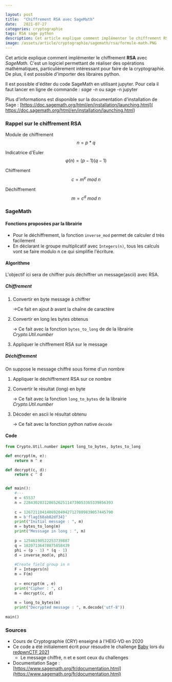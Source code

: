 ```yaml
---

layout: post
title:  "Chiffrement RSA avec SageMath"
date:   2021-07-27
categories: cryptographie
tags: RSA sage python
description: Cet article explique comment implémenter le chiffrement RSA avec SageMath, logiciel permettant d'effectuer des opérations mathématiques utiles en cryptographie.
image: /assets/article/cryptographie/sagemath/rsa/formule-math.PNG
---
```


Cet article explique comment implémenter le chiffrement **RSA** avec *SageMath*. C'est un logiciel permettant de réaliser des opérations mathématiques, particulièrement intéressant pour faire de la cryptographie. De plus, il est possible d'importer des libraires python.

Il est possible d'éditer du code SageMath en utilisant jupyter. Pour cela il faut lancer en ligne de commande : *sage -n* ou sage -n jupyter

Plus d'informations est disponible sur la documentation d'installation de Sage : [https://doc.sagemath.org/html/en/installation/launching.html]( https://doc.sagemath.org/html/en/installation/launching.html)


### Rappel sur le chiffrement RSA


Module de chiffrement
$$
n = p * q
$$

Indicatrice d'Euler
$$
φ(n) = (p - 1)(q - 1)
$$

Chiffrement
$$
c = m^e \ mod \ n
$$

Déchiffrement
$$
m = c^d \ mod \ n
$$



### SageMath

#### Fonctions proposées par la librairie

- Pour le déchiffrement, la fonction `inverse_mod` permet de calculer d très facilement
- En déclarant le groupe multiplicatif avec `Integers(n)`, tous les calculs vont se faire modulo n ce qui simplifie l'écriture.



#### Algorithme

L'objectif ici sera de chiffrer puis déchiffrer un message(ascii) avec RSA.

##### Chiffrement

1. Convertir en byte message à chiffrer 

   ->Ce fait en ajout *b* avant la chaîne de caractère

2. Convertir en long les bytes obtenus

   -> Ce fait avec la fonction `bytes_to_long` de de la librairie *Crypto.Util.number*

3. Appliquer le chiffrement RSA sur le message

##### Déchiffrement

On suppose le message chiffré sous forme d'un nombre

1. Appliquer le déchiffrement RSA sur ce nombre

2. Convertir le résultat (long) en byte

   -> Ce fait avec la fonction `long_to_bytes` de la librairie *Crypto.Util.number*

3. Décoder en ascii le résultat obtenu

   -> Ce fait avec la fonction  python native `decode`

#### Code

```python
from Crypto.Util.number import long_to_bytes, bytes_to_long

def encrypt(m, e):
    return m ^ e

def decrypt(c, d):
    return c ^ d


def main():
    #---
    e = 65537
    n = 228430203128652625114739053365339856393
    
    c = 126721104148692049427127809839057445790
    m = b'flag{68ab82df34}'
    print("Initial message : ", m)
    m = bytes_to_long(m)
    print("Messsage in long : ", m)
    
    p = 12546190522253739887
    q = 18207136478875858439
    phi = (p - 1) * (q - 1)
    d = inverse_mod(e, phi)
    
    #Create field group in n
    F = Integers(n)
    m = F(m)
  
    c = encrypt(m , e)
    print("Cipher : ", c)
    m = decrypt(c, d)
    
    m = long_to_bytes(m)
    print("Decrypted message : ", m.decode('utf-8'))
    
main()

```



### Sources

- Cours de Cryptographie (CRY) enseigné à l'HEIG-VD en 2020
- Ce code a été initialement écrit pour résoudre le challenge [Baby](https://ctftime.org/task/16441) lors du  [redpwnCTF 2021](https://ctftime.org/event/1327)
  - Le message chiffré, n et e sont ceux du challenges
- Documentation Sage : [https://www.sagemath.org/fr/documentation.html](https://www.sagemath.org/fr/documentation.html)

